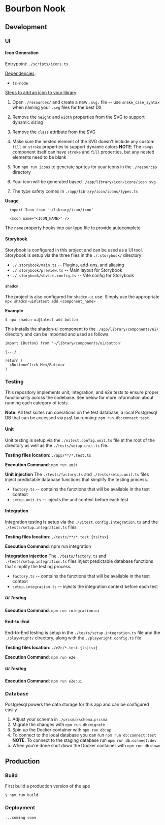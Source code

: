 # Bourbon Nook

## Development
### UI

#### Icon Generation
Entrypoint: `./scripts/icons.ts`

<u>Dependencies</u>:
  * `ts-node`


<u>Steps to add an icon to your library</u>
1. Open `./resources/` and create a new `.svg.` file -- use `snake_case_syntax` when naming your `.svg` files for the best DX

2. Remove the `height` and `width` properties from the SVG to support dynamic sizing

3. Remove the `class` attribute from the SVG

4. Make sure the nested element of the SVG doesn't include any custom `fill` or `stroke` properties to support dynamic colors
  **NOTE**: The `<svg>` component itself can have `stroke` and `fill` properties, but any nested elements need to be blank

5. Run `npm run icons` to generate sprites for your icons in the `./resources` directory

6. Your icon will be generated based `./app/library/icon/icons/icon.svg`

7. The type safety comes in `./app/library/icon/icons/types.ts`

**Usage**
```
  import Icon from '~/library/icon/icon'

  <Icon name="<ICON_NAME>" />
```

The `name` property hooks into our type file to provide autocomplete

#### Storybook
Storybook is configured in this project and can be used as a UI tool. Storybook is setup via the three files in the `./.storybook/` directory:
* `./.storybook/main.ts` -- Plugins, add-ons, and aliasing
* `./.storybook/preview.ts` -- Main layout for Storybook
* `./.storybook/sbvite.config.ts` -- Vite config for Storybook

#### `shadcn`
The project is also configured for `shadcn-ui` use. Simply use the appropriate `npx shadcn-ui@latest add <component_name>`

**Example**
```
$ npx shadcn-ui@latest add button
```

This installs the shadcn-ui component to the `./app/library/components/ui/` directory and can be imported and used as follows

```
import {Button} from '~/library/components/ui/button'

{...}

return (
  <Button>Click Me</Button>
)
```

### Testing
This repository implements unit, integration, and e2e tests to ensure proper functionality across the codebase. See below for more information about running each category of tests.

**Note**: All test suites run operations on the test database, a local Postgresql DB that can be accessed via `psql` by running:
`npm run db:connect:test`. 

#### Unit
Unit testing is setup via the `./vitest.config.unit.ts` file at the root of the directory as well as the `./tests/setup.unit.ts` file.

**Testing files location**: `./app/**/*.test.ts`

**Execution Command**: `npm run unit`

**Unit injection**
The `./tests/factory.ts` and `./tests/setup.unit.ts` files inject predictable database functions that simplify the testing process. 

* `factory.ts` -- contains the functions that will be available in the test context
* `setup.unit.ts` -- injects the unit context before each test

#### Integration
Integration testing is setup via the `./vitest.config.integration.ts` and the `./tests/setup.integration.ts` files

**Testing files location**: `./tests/**/*.test.{ts|tsx}`

**Execution Command**: npm run integration

**Integration injection**
The `./tests/factory.ts` and `./tests/setup.integration.ts` files inject predictable database functions that simplify the testing process. 

* `factory.ts` -- contains the functions that will be available in the test context
* `setup.integration.ts` -- injects the integration context before each test

##### UI Testing

**Execution Command**: `npm run integration:ui`

#### End-to-End
End-to-End testing is setup in the `./tests/setup.integration.ts` file and the `./playwright/` directory, along with the `./playwright.config.ts` file

**Testing files location**: `./e2e/*.test.{ts|tsx}`

**Execution Command**: `npm run e2e`

##### UI Testing

**Execution Command**: `npm run e2e:ui`

### Database
Postgresql powers the data storage for this app and can be configured easily
1. Adjust your schema in `./prisma/schema.prisma`
2. Migrate the changes with `npm run db:migrate`
3. Spin up the Docker container with `npm run db:up`
4. To connect to the local database you can run `npm run db:connect:test`
  **NOTE**. To connect to the staging database run `npm run db:connect:dev`
5. When you're done shut down the Docker container with `npm run db:down`


## Production
### Build
First build a production version of the app
```
$ npm run build
```


### Deployment
```
...coming soon
```
